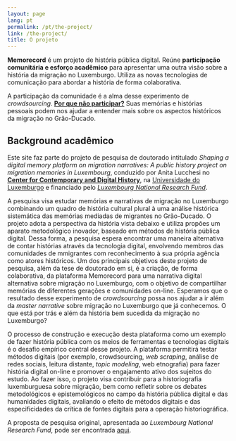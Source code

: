 ```yaml
---
layout: page
lang: pt
permalink: /pt/the-project/
link: /the-project/
title: O projeto
---
```


**Memorecord** é um projeto de história pública digital. Reúne **participação comunitária e esforço acadêmico** para apresentar uma outra visão sobre a história da migração no Luxemburgo. Utiliza as novas tecnologias de comunicação para abordar a história de forma colaborativa.

<!-- more -->

A participação da comunidade é a alma desse experimento de *crowdsourcing*. [**Por que não participar?**](https://memorecord.uni.lu/pt/take-part/) Suas memórias e histórias pessoais podem nos ajudar a entender mais sobre os aspectos históricos da migração no Grão-Ducado.


## **Background acadêmico**

Este site faz parte do projeto de pesquisa de doutorado intitulado *Shaping a digital memory platform on migration narratives: A public history project on migration memories in Luxembourg*, conduzido por Anita Lucchesi no [**Center for Contemporary and Digital History**](https://www.c2dh.uni.lu/), na [Universidade do Luxemburgo](https://www.uni.lu/) e financiado pelo [*Luxembourg National Research Fund*](https://www.fnr.Lu).

A pesquisa visa estudar memórias e narrativas de migração no Luxemburgo combinando um quadro de história cultural plural à uma análise histórica sistemática das memórias mediadas de migrantes no Grão-Ducado. O projeto adota a perspectiva da história vista debaixo e utiliza propões um aparato metodológico inovador, baseado em métodos de história pública digital. Dessa forma, a pesquisa espera encontrar uma maneira alternativa de contar histórias através da tecnologia digital, envolvendo membros das  comunidades de mmigrantes com reconhecimento à sua própria agência como atores históricos. Um dos principais objetivos deste projeto de pesquisa, além da tese de doutorado em si, é a criação, de forma colaborativa, da plataforma Memorecord para uma narrativa digital alternativa sobre migração no Luxemburgo, com o objetivo de compartilhar memórias de diferentes gerações e comunidades on-line. Esperamos que o resultado desse experimento de *crowdsourcing* possa nos ajudar a ir além da *master narrative* sobre migração no Luxemburgo que já conhecemos. O que está por trás e além da história bem sucedida da migração no Luxemburgo?

O processo de construção e execução desta plataforma como um exemplo de fazer história pública com os meios de ferramentas e tecnologias digitais é o desafio empírico central desse projeto. A plataforma permitirá testar métodos digitais (por exemplo, crowdsourcing, *web scraping*, análise de redes sociais, leitura distante, *topic modeling*, web etnografia) para fazer história digital on-line e promover o engajamento ativo dos sujeitos do estudo. Ao fazer isso, o projeto visa contribuir para a historiografia luxemburguesa sobre migração, bem como refletir sobre os debates metodológicos e epistemológicos no campo da história pública digital e das humanidades digitais, avaliando o efeito de métodos digitais e das especificidades da crítica de fontes digitais para a operação historiográfica.

A proposta de pesquisa original, apresentada ao *Luxembourg National Research Fund*, pode ser encontrada [aqui](https://historiografianarede.files.wordpress.com/2015/10/lucchesi-fnr.pdf).





